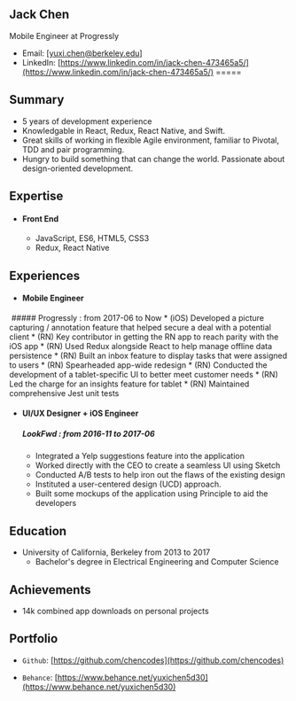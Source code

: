 ## Jack Chen

Mobile Engineer at Progressly
* Email: [yuxi.chen@berkeley.edu]
* LinkedIn: [https://www.linkedin.com/in/jack-chen-473465a5/](https://www.linkedin.com/in/jack-chen-473465a5/)
=====

## Summary

* 5 years of development experience
* Knowledgable in React, Redux, React Native, and Swift. 
* Great skills of working in flexible Agile environment, familiar to Pivotal, TDD and pair programming.
* Hungry to build something that can change the world. Passionate about design-oriented development.

## Expertise

* #### Front End
	* JavaScript, ES6, HTML5, CSS3
	* Redux, React Native

## Experiences
  
* #### Mobile Engineer
  ##### Progressly : from 2017-06 to Now
	* (iOS) Developed a picture capturing / annotation feature that helped secure a deal with a potential client
	* (RN) Key contributor in getting the RN app to reach parity with the iOS app
	* (RN) Used Redux alongside React to help manage offline data persistence
	* (RN) Built an inbox feature to display tasks that were assigned to users
	* (RN) Spearheaded app-wide redesign
	* (RN) Conducted the development of a tablet-specific UI to better meet customer needs
	* (RN) Led the charge for an insights feature for tablet
	* (RN) Maintained comprehensive Jest unit tests

* #### UI/UX Designer + iOS Engineer
  ##### LookFwd : from 2016-11 to 2017-06  
	* Integrated a Yelp suggestions feature into the application 
	* Worked directly with the CEO to create a seamless UI using Sketch
	* Conducted A/B tests to help iron out the flaws of the existing design
	* Instituted a user-centered design (UCD) approach.
	* Built some mockups of the application using Principle to aid the developers 

## Education

* University of California, Berkeley  from 2013 to 2017
	* Bachelor's degree in Electrical Engineering and Computer Science

## Achievements

* 14k combined app downloads on personal projects

## Portfolio

* `Github`: [https://github.com/chencodes](https://github.com/chencodes)

* `Behance`: [https://www.behance.net/yuxichen5d30](https://www.behance.net/yuxichen5d30)
